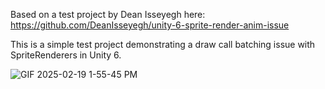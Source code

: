 Based on a test project by Dean Isseyegh here:
https://github.com/DeanIsseyegh/unity-6-sprite-render-anim-issue

This is a simple test project demonstrating a draw call batching issue with SpriteRenderers in Unity 6.

![GIF 2025-02-19 1-55-45 PM](https://github.com/user-attachments/assets/cf08a4cb-8def-4b30-abda-afa663f0dec4)
